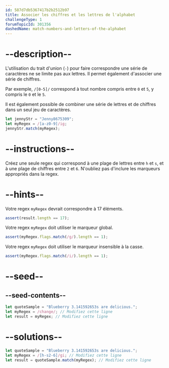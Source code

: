 ```yaml
---
id: 587d7db5367417b2b2512b97
title: Associer les chiffres et les lettres de l'alphabet
challengeType: 1
forumTopicId: 301356
dashedName: match-numbers-and-letters-of-the-alphabet
---
```


# --description--

L'utilisation du trait d'union (`-`) pour faire correspondre une série de caractères ne se limite pas aux lettres. Il permet également d'associer une série de chiffres.

Par exemple, `/[0-5]/` correspond à tout nombre compris entre `0` et `5`, y compris le `0` et le `5`.

Il est également possible de combiner une série de lettres et de chiffres dans un seul jeu de caractères.

```js
let jennyStr = "Jenny8675309";
let myRegex = /[a-z0-9]/ig;
jennyStr.match(myRegex);
```

# --instructions--

Créez une seule regex qui correspond à une plage de lettres entre `h` et `s`, et à une plage de chiffres entre `2` et `6`. N'oubliez pas d'inclure les marqueurs appropriés dans la regex.

# --hints--

Votre regex `myRegex` devrait correspondre à 17 éléments.

```js
assert(result.length == 17);
```

Votre regex `myRegex` doit utiliser le marqueur global.

```js
assert(myRegex.flags.match(/g/).length == 1);
```

Votre regex `myRegex` doit utiliser le marqueur insensible à la casse.

```js
assert(myRegex.flags.match(/i/).length == 1);
```

# --seed--

## --seed-contents--

```js
let quoteSample = "Blueberry 3.141592653s are delicious.";
let myRegex = /change/; // Modifiez cette ligne
let result = myRegex; // Modifiez cette ligne
```

# --solutions--

```js
let quoteSample = "Blueberry 3.141592653s are delicious.";
let myRegex = /[h-s2-6]/gi; // Modifiez cette ligne
let result = quoteSample.match(myRegex); // Modifiez cette ligne
```
